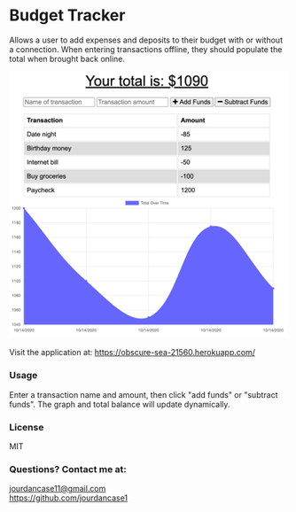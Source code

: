 # Budget Tracker
Allows a user to add expenses and deposits to their budget with or without a connection. When entering transactions offline, they should populate the total when brought back online.

![Image of Budget Tracker](https://github.com/jourdancase1/Budget-Tracker/blob/master/public/assets/screenshot.png)

Visit the application at: https://obscure-sea-21560.herokuapp.com/

### Usage
Enter a transaction name and amount, then click "add funds" or "subtract funds". The graph and total balance will update dynamically.
    
### License
MIT
   
### Questions? Contact me at: 
jourdancase11@gmail.com </br>
https://github.com/jourdancase1         

